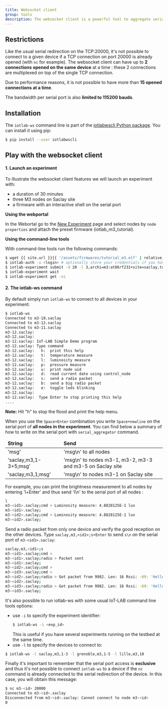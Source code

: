 ```yaml
---
title: Websocket client
group: tools
description: The websocket client is a powerful tool to aggregate serial port (UART) of all your experiment nodes even from different sites. This client automatically connects to the websocket server of each site and gather all connections in one call. Each websocket server connects to the devices of its site.
---
```


## Restrictions

Like the usual serial redirection on the TCP:20000, it's not possible to connect
to a given device if a TCP connection on port 20000 is already opened (with
`nc` for example).
The websocket client can have up to **2 connections opened on the same device**
at a time : these 2 connections are multiplexed on top of the single TCP
connection.

Due to performance reasons, it is not possible to have more than
**15 opened connections at a time**.

The bandwidth per serial port is also **limited to 115200 bauds**.

## Installation

The `iotlab-ws` command line is part of the
[iotlabwscli Python package](https://pypi.org/project/iotlabwscli/). You can
install it using pip:

```bash
$ pip install --user iotlabwscli
```

## Play with the websocket client

#### 1. Launch an experiment

To illustrate the websocket client features we will launch an experiment with:

* a duration of 30 minutes
* three M3 nodes on Saclay site
* a firmware with an interactive shell on the serial port

**Using the webportal**

In the Webortal go to the
[New Experiment](https://www.iot-lab.info/testbed/experiment) page and select nodes by `node properties` and attach the preset firmware (iotlab_m3_tutorial).

**Using the command-line tools**

With command-line tools run the following commands:

``` bash
$ wget {{ site.url }}{{ '/assets/firmwares/tutorial_m3.elf' | relative_url}}
$ iotlab-auth -u <login> # optionally store your credentials if you haven't done it before.
$ iotlab-experiment submit -d 20 -l 3,archi=m3:at86rf231+site=saclay,tutorial_m3.elf
$ iotlab-experiment wait
$ iotlab-experiment get -ni
```

#### 2. The iotlab-ws command

By default simply run `iotlab-ws` to connect to all devices in your experiment:

``` bash
$ iotlab-ws
Connected to m3-10.saclay
Connected to m3-12.saclay
Connected to m3-11.saclay
m3-12.saclay: 
m3-12.saclay: 
m3-12.saclay: IoT-LAB Simple Demo program
m3-12.saclay: Type command
m3-12.saclay: 	h:	print this help
m3-12.saclay: 	t:	temperature measure
m3-12.saclay: 	l:	luminosity measure
m3-12.saclay: 	p:	pressure measure
m3-12.saclay: 	u:	print node uid
m3-12.saclay: 	d:	read current date using control_node
m3-12.saclay: 	s:	send a radio packet
m3-12.saclay: 	b:	send a big radio packet
m3-12.saclay: 	e:	toggle leds blinking
m3-12.saclay: 
m3-12.saclay:  Type Enter to stop printing this help
....
```

**Note:** Hit "h" to stop the flood and print the help menu.


When you use the `Space+Enter` combination you write `Space+newline` on the
serial port of **all nodes in the experiment**. You can find below a summary of
how to write on the serial port with `serial_aggregator` command.

<table class="table table-striped">
    <thead>
        <tr>
            <td><b>String</b></td>
            <td><b>Send</b></td>
        </tr>
    </thead>
    <tbody>
    <tr>
        <td>'msg'</td>
        <td>'msg\n'  to all nodes</td>
    </tr>
    <tr>
        <td>'saclay,m3,1-3+5;msg'</td>
        <td>'msg\n' to nodes m3-1, m3-2, m3-3 and m3-5 on Saclay site</td>
    </tr>
    <tr>
        <td>'saclay,m3,1;msg'</td>
        <td>'msg\n' to nodes m3-1 on Saclay site</td>
    </tr>
    </tbody>
</table>

For example, you can print the brightness measurement to all nodes by
entering 'l+Enter' and thus send 'l\n' to the serial port of all nodes :

``` bash
l
m3-<id1>.saclay;cmd > Luminosity measure: 4.8828125E-1 lux
m3-<id1>.saclay;
m3-<id2>.saclay;cmd > Luminosity measure: 4.8828125E-1 lux
m3-<id2>.saclay;
```

Send a radio packet from only one device and verify the good reception on the
other devices. Type `saclay,m3,<id1>;s+Enter` to send `s\n` on the serial port
of `m3-<id1>.saclay`:

``` bash
saclay,m3,<id1>;s
m3-<id1>.saclay;cmd >
m3-<id1>.saclay;radio > Packet sent
m3-<id1>.saclay;
m3-<id2>.saclay;cmd >
m3-<id3>.saclay;cmd >
m3-<id2>.saclay;radio > Got packet from 9982. Len: 16 Rssi: -69: 'Hello World!: 1'
m3-<id2>.saclay;
m3-<id3>.saclay;radio > Got packet from 9982. Len: 16 Rssi: -69: 'Hello World!: 1'
m3-<id3>.saclay;
```

It's also possible to run iotlab-ws with some usual IoT-LAB command line tools
options:
- use `-i` to specify the experiment identifier:
  ```bash
  $ iotlab-ws -i <exp_id>
  ```
  This is useful if you have several experiments running on the testbed at the
  same time.
- use `-l` to specify the devices to connect to:
```bash
$ iotlab-ws -l saclay,m3,1-3 -l grenoble,m3,1-5 -l lille,m3,10
```

Finally it's important to remember that the serial port access is **exclusive**
and thus it's not possible to connect `iotlab-ws` to a device if the `nc` command
is already connected to the serial redirection of the device.
In this case, you will obtain this message:

``` bash
$ nc m3-<id> 20000
Connected to m3-<id>.saclay
Disconnected from m3-<id>.saclay: Cannot connect to node m3-<id>
0
```
